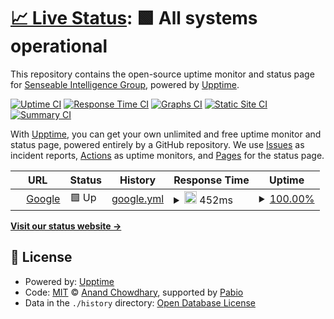 # [📈 Live Status](https://sensein.github.io/Neuro-Ontologies): <!--live status--> **🟩 All systems operational**

This repository contains the open-source uptime monitor and status page for [Senseable Intelligence Group](https://sensein.group/), powered by [Upptime](https://github.com/upptime/upptime).

[![Uptime CI](https://github.com/sensein/Neuro-Ontologies/workflows/Uptime%20CI/badge.svg)](https://github.com/sensein/Neuro-Ontologies/actions?query=workflow%3A%22Uptime+CI%22)
[![Response Time CI](https://github.com/sensein/Neuro-Ontologies/workflows/Response%20Time%20CI/badge.svg)](https://github.com/sensein/Neuro-Ontologies/actions?query=workflow%3A%22Response+Time+CI%22)
[![Graphs CI](https://github.com/sensein/Neuro-Ontologies/workflows/Graphs%20CI/badge.svg)](https://github.com/sensein/Neuro-Ontologies/actions?query=workflow%3A%22Graphs+CI%22)
[![Static Site CI](https://github.com/sensein/Neuro-Ontologies/workflows/Static%20Site%20CI/badge.svg)](https://github.com/sensein/Neuro-Ontologies/actions?query=workflow%3A%22Static+Site+CI%22)
[![Summary CI](https://github.com/sensein/Neuro-Ontologies/workflows/Summary%20CI/badge.svg)](https://github.com/sensein/Neuro-Ontologies/actions?query=workflow%3A%22Summary+CI%22)

With [Upptime](https://upptime.js.org), you can get your own unlimited and free uptime monitor and status page, powered entirely by a GitHub repository. We use [Issues](https://github.com/sensein/Neuro-Ontologies/issues) as incident reports, [Actions](https://github.com/sensein/Neuro-Ontologies/actions) as uptime monitors, and [Pages](https://sensein.github.io/Neuro-Ontologies) for the status page.

<!--start: status pages-->
<!-- This summary is generated by Upptime (https://github.com/upptime/upptime) -->
<!-- Do not edit this manually, your changes will be overwritten -->
<!-- prettier-ignore -->
| URL | Status | History | Response Time | Uptime |
| --- | ------ | ------- | ------------- | ------ |
| <img alt="" src="https://icons.duckduckgo.com/ip3/www.google.com.ico" height="13"> [Google](https://www.google.com) | 🟩 Up | [google.yml](https://github.com/sensein/Neuro-Ontologies/commits/HEAD/history/google.yml) | <details><summary><img alt="Response time graph" src="./graphs/google/response-time-week.png" height="20"> 452ms</summary><br><a href="https://sensein.github.io/Neuro-Ontologies/history/google"><img alt="Response time 119" src="https://img.shields.io/endpoint?url=https%3A%2F%2Fraw.githubusercontent.com%2Fsensein%2FNeuro-Ontologies%2FHEAD%2Fapi%2Fgoogle%2Fresponse-time.json"></a><br><a href="https://sensein.github.io/Neuro-Ontologies/history/google"><img alt="24-hour response time 1074" src="https://img.shields.io/endpoint?url=https%3A%2F%2Fraw.githubusercontent.com%2Fsensein%2FNeuro-Ontologies%2FHEAD%2Fapi%2Fgoogle%2Fresponse-time-day.json"></a><br><a href="https://sensein.github.io/Neuro-Ontologies/history/google"><img alt="7-day response time 452" src="https://img.shields.io/endpoint?url=https%3A%2F%2Fraw.githubusercontent.com%2Fsensein%2FNeuro-Ontologies%2FHEAD%2Fapi%2Fgoogle%2Fresponse-time-week.json"></a><br><a href="https://sensein.github.io/Neuro-Ontologies/history/google"><img alt="30-day response time 219" src="https://img.shields.io/endpoint?url=https%3A%2F%2Fraw.githubusercontent.com%2Fsensein%2FNeuro-Ontologies%2FHEAD%2Fapi%2Fgoogle%2Fresponse-time-month.json"></a><br><a href="https://sensein.github.io/Neuro-Ontologies/history/google"><img alt="1-year response time 122" src="https://img.shields.io/endpoint?url=https%3A%2F%2Fraw.githubusercontent.com%2Fsensein%2FNeuro-Ontologies%2FHEAD%2Fapi%2Fgoogle%2Fresponse-time-year.json"></a></details> | <details><summary><a href="https://sensein.github.io/Neuro-Ontologies/history/google">100.00%</a></summary><a href="https://sensein.github.io/Neuro-Ontologies/history/google"><img alt="All-time uptime 100.00%" src="https://img.shields.io/endpoint?url=https%3A%2F%2Fraw.githubusercontent.com%2Fsensein%2FNeuro-Ontologies%2FHEAD%2Fapi%2Fgoogle%2Fuptime.json"></a><br><a href="https://sensein.github.io/Neuro-Ontologies/history/google"><img alt="24-hour uptime 100.00%" src="https://img.shields.io/endpoint?url=https%3A%2F%2Fraw.githubusercontent.com%2Fsensein%2FNeuro-Ontologies%2FHEAD%2Fapi%2Fgoogle%2Fuptime-day.json"></a><br><a href="https://sensein.github.io/Neuro-Ontologies/history/google"><img alt="7-day uptime 100.00%" src="https://img.shields.io/endpoint?url=https%3A%2F%2Fraw.githubusercontent.com%2Fsensein%2FNeuro-Ontologies%2FHEAD%2Fapi%2Fgoogle%2Fuptime-week.json"></a><br><a href="https://sensein.github.io/Neuro-Ontologies/history/google"><img alt="30-day uptime 100.00%" src="https://img.shields.io/endpoint?url=https%3A%2F%2Fraw.githubusercontent.com%2Fsensein%2FNeuro-Ontologies%2FHEAD%2Fapi%2Fgoogle%2Fuptime-month.json"></a><br><a href="https://sensein.github.io/Neuro-Ontologies/history/google"><img alt="1-year uptime 100.00%" src="https://img.shields.io/endpoint?url=https%3A%2F%2Fraw.githubusercontent.com%2Fsensein%2FNeuro-Ontologies%2FHEAD%2Fapi%2Fgoogle%2Fuptime-year.json"></a></details>

<!--end: status pages-->

[**Visit our status website →**](https://sensein.github.io/Neuro-Ontologies)

## 📄 License

- Powered by: [Upptime](https://github.com/upptime/upptime)
- Code: [MIT](./LICENSE) © [Anand Chowdhary](https://anandchowdhary.com), supported by [Pabio](https://pabio.com)
- Data in the `./history` directory: [Open Database License](https://opendatacommons.org/licenses/odbl/1-0/)

